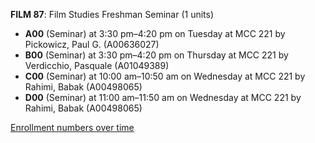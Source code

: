 **FILM 87**: Film Studies Freshman Seminar (1 units)

- **A00** (Seminar) at 3:30 pm–4:20 pm on Tuesday at MCC 221 by Pickowicz, Paul G. (A00636027)
- **B00** (Seminar) at 3:30 pm–4:20 pm on Thursday at MCC 221 by Verdicchio, Pasquale (A01049389)
- **C00** (Seminar) at 10:00 am–10:50 am on Wednesday at MCC 221 by Rahimi, Babak (A00498065)
- **D00** (Seminar) at 11:00 am–11:50 am on Wednesday at MCC 221 by Rahimi, Babak (A00498065)

[Enrollment numbers over time](./FILM87.tsv)
